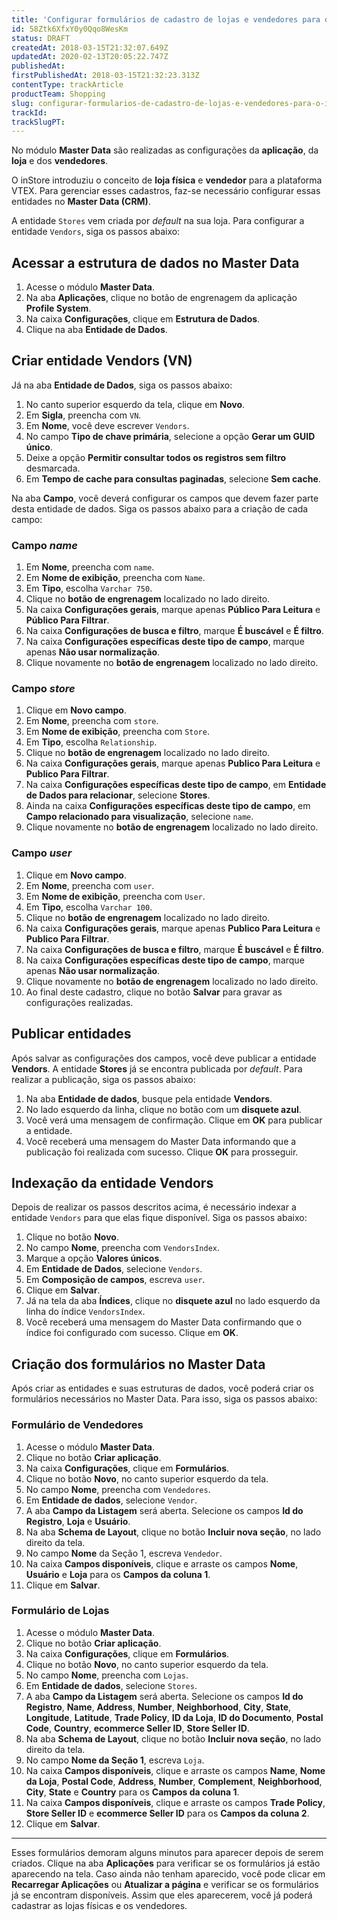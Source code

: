 ```yaml
---
title: 'Configurar formulários de cadastro de lojas e vendedores para o inStore'
id: 58Ztk6XfxY0y0Qqo8WesKm
status: DRAFT
createdAt: 2018-03-15T21:32:07.649Z
updatedAt: 2020-02-13T20:05:22.747Z
publishedAt: 
firstPublishedAt: 2018-03-15T21:32:23.313Z
contentType: trackArticle
productTeam: Shopping
slug: configurar-formularios-de-cadastro-de-lojas-e-vendedores-para-o-instore
trackId: 
trackSlugPT: 
---
```


No módulo __Master Data__ são realizadas as configurações da __aplicação__, da __loja__ e dos __vendedores__.

O inStore introduziu o conceito de __loja física__ e __vendedor__ para a plataforma VTEX. Para gerenciar esses cadastros, faz-se necessário configurar essas entidades no __Master Data (CRM)__.

A entidade `Stores` vem criada por *default* na sua loja. Para configurar a entidade `Vendors`, siga os passos abaixo:

## Acessar a estrutura de dados no Master Data

1. Acesse o módulo __Master Data__.
2. Na aba __Aplicações__, clique no botão de engrenagem da aplicação __Profile System__.
3. Na caixa __Configurações__, clique em __Estrutura de Dados__.
4. Clique na aba __Entidade de Dados__.

## Criar entidade Vendors (VN)

Já na aba __Entidade de Dados__, siga os passos abaixo:

1. No canto superior esquerdo da tela, clique em __Novo__.
2. Em __Sigla__, preencha com `VN`.
3. Em __Nome__, você deve escrever `Vendors`.
4. No campo __Tipo de chave primária__, selecione a opção __Gerar um GUID único__.
5. Deixe a opção __Permitir consultar todos os registros sem filtro__ desmarcada.
6. Em __Tempo de cache para consultas paginadas__, selecione __Sem cache__.

Na aba __Campo__, você deverá configurar os campos que devem fazer parte desta entidade de dados. Siga os passos abaixo para a criação de cada campo:

### Campo *name*

1. Em __Nome__, preencha com `name`.
2. Em __Nome de exibição__, preencha com `Name`.
3. Em __Tipo__, escolha `Varchar 750`.
4. Clique no __botão de engrenagem__ localizado no lado direito.
5. Na caixa __Configurações gerais__, marque apenas __Público Para Leitura__ e __Público Para Filtrar__.
6. Na caixa __Configurações de busca e filtro__, marque __É buscável__ e __É filtro__.
7. Na caixa __Configurações específicas deste tipo de campo__, marque apenas __Não usar normalização__.
8. Clique novamente no __botão de engrenagem__ localizado no lado direito.

### Campo *store*

1. Clique em __Novo campo__.
2. Em __Nome__, preencha com `store`.
3. Em __Nome de exibição__, preencha com `Store`.
4. Em __Tipo__, escolha `Relationship`.
5. Clique no __botão de engrenagem__ localizado no lado direito.
6. Na caixa __Configurações gerais__, marque apenas __Publico Para Leitura__ e __Publico Para Filtrar__.
7. Na caixa __Configurações específicas deste tipo de campo__, em __Entidade de Dados para relacionar__, selecione __Stores__.
8. Ainda na caixa __Configurações específicas deste tipo de campo__, em __Campo relacionado para visualização__, selecione `name`.
9. Clique novamente no __botão de engrenagem__ localizado no lado direito.

### Campo *user*

1. Clique em __Novo campo__.
2. Em __Nome__, preencha com `user`.
3. Em __Nome de exibição__, preencha com `User`.
4. Em __Tipo__, escolha `Varchar 100`.
5. Clique no __botão de engrenagem__ localizado no lado direito.
6. Na caixa __Configurações gerais__, marque apenas __Publico Para Leitura__ e __Publico Para Filtrar__.
7. Na caixa __Configurações de busca e filtro__, marque __É buscável__ e __É filtro__.
8. Na caixa __Configurações específicas deste tipo de campo__, marque apenas __Não usar normalização__.
9. Clique novamente no __botão de engrenagem__ localizado no lado direito.
10. Ao final deste cadastro, clique no botão __Salvar__ para gravar as configurações realizadas.

## Publicar entidades

Após salvar as configurações dos campos, você deve publicar a entidade __Vendors__. A entidade __Stores__ já se encontra publicada por *default*. Para realizar a publicação, siga os passos abaixo:

1. Na aba __Entidade de dados__, busque pela entidade __Vendors__.
2. No lado esquerdo da linha, clique no botão com um __disquete azul__.
3. Você verá uma mensagem de confirmação. Clique em __OK__ para publicar a entidade.
4. Você receberá uma mensagem do Master Data informando que a publicação foi realizada com sucesso. Clique __OK__ para prosseguir.

## Indexação da entidade Vendors

Depois de realizar os passos descritos acima, é necessário indexar a entidade `Vendors` para que elas fique disponível. Siga os passos abaixo:

1. Clique no botão __Novo__.
2. No campo __Nome__, preencha com `VendorsIndex`.
3. Marque a opção __Valores únicos__.
4. Em __Entidade de Dados__, selecione `Vendors`.
5. Em __Composição de campos__, escreva `user`.
6. Clique em __Salvar__.
7. Já na tela da aba __Índices__, clique no __disquete azul__ no lado esquerdo da linha do índice `VendorsIndex`.
8. Você receberá uma mensagem do Master Data confirmando que o índice foi configurado com sucesso. Clique em __OK__.

## Criação dos formulários no Master Data

Após criar as entidades e suas estruturas de dados, você poderá criar os formulários necessários no Master Data. Para isso, siga os passos abaixo:

### Formulário de Vendedores

1. Acesse o módulo __Master Data__.
2. Clique no botão __Criar aplicação__.
3. Na caixa __Configurações__, clique em __Formulários__.
4. Clique no botão __Novo__, no canto superior esquerdo da tela.
5. No campo __Nome__, preencha com `Vendedores`.
6. Em __Entidade de dados__, selecione `Vendor`.
7. A aba __Campo da Listagem__ será aberta. Selecione os campos __Id do Registro__, __Loja__ e __Usuário__.
8. Na aba __Schema de Layout__, clique no botão __Incluir nova seção__, no lado direito da tela.
9. No campo __Nome__ da Seção 1, escreva `Vendedor`.
10. Na caixa __Campos disponíveis__, clique e arraste os campos __Nome__, __Usuário__ e __Loja__ para os __Campos da coluna 1__.
11. Clique em __Salvar__.

### Formulário de Lojas

1. Acesse o módulo __Master Data__.
2. Clique no botão __Criar aplicação__.
3. Na caixa __Configurações__, clique em __Formulários__.
4. Clique no botão __Novo__, no canto superior esquerdo da tela.
5. No campo __Nome__, preencha com `Lojas`.
6. Em __Entidade de dados__, selecione `Stores`.
7. A aba __Campo da Listagem__ será aberta. Selecione os campos __Id do Registro__, __Name__, __Address__, __Number__, __Neighborhood__, __City__, __State__, __Longitude__, __Latitude__, __Trade Policy__, __ID da Loja__, __ID do Documento__, __Postal Code__, __Country__, __ecommerce Seller ID__, __Store Seller ID__.
8. Na aba __Schema de Layout__, clique no botão __Incluir nova seção__, no lado direito da tela.
9. No campo __Nome da Seção 1__, escreva `Loja`.
10. Na caixa __Campos disponíveis__, clique e arraste os campos __Name__, __Nome da Loja__, __Postal Code__, __Address__, __Number__, __Complement__, __Neighborhood__, __City__, __State__ e __Country__ para os __Campos da coluna 1__.
11. Na caixa __Campos disponíveis__, clique e arraste os campos __Trade Policy__, __Store Seller ID__ e __ecommerce Seller ID__ para os __Campos da coluna 2__.
12. Clique em __Salvar__.

<hr>

Esses formulários demoram alguns minutos para aparecer depois de serem criados. Clique na aba __Aplicações__ para verificar se os formulários já estão aparecendo na tela. Caso ainda não tenham aparecido, você pode clicar em __Recarregar Aplicações__ ou __Atualizar a página__ e verificar se os formulários já se encontram disponíveis. Assim que eles aparecerem, você já poderá cadastrar as lojas físicas e os vendedores.
